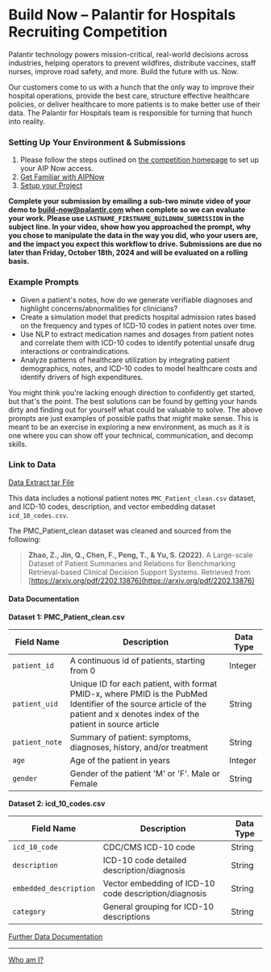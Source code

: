 # Build Now – Palantir for Hospitals Recruiting Competition
Palantir technology powers mission-critical, real-world decisions across industries, helping operators to prevent wildfires, distribute vaccines, staff nurses, improve road safety, and more. Build the future with us. Now. 

Our customers come to us with a hunch that the only way to improve their hospital operations, provide the best care, structure effective healthcare policies, or deliver healthcare to more patients is to make better use of their data. The Palantir for Hospitals team is responsible for turning that hunch into reality. 

### Setting Up Your Environment & Submissions
1. Please follow the steps outlined on [the competition homepage](https://palantir.events/buildnow) to set up your AIP Now access.
2. [Get Familiar with AIPNow](/info/aip_now_help.md)
3. [Setup your Project](/info/setup_your_project.md)

**Complete your submission by emailing a sub-two minute video of your demo to [build-now@palantir.com](mailto:build-now@palantir.com) when complete so we can evaluate your work. Please use `LASTNAME_FIRSTNAME_BUILDNOW_SUBMISSION` in the subject line. In your video, show how you approached the prompt, why you chose to manipulate the data in the way you did, who your users are, and the impact you expect this workflow to drive. Submissions are due no later than Friday, October 18th, 2024 and will be evaluated on a rolling basis.** 

### Example Prompts
- Given a patient's notes, how do we generate verifiable diagnoses and highlight concerns/abnormalities for clinicians?
- Create a simulation model that predicts hospital admission rates based on the frequency and types of ICD-10 codes in patient notes over time.
- Use NLP to extract medication names and dosages from patient notes and correlate them with ICD-10 codes to identify potential unsafe drug interactions or contraindications.
- Analyze patterns of healthcare utilization by integrating patient demographics, notes, and ICD-10 codes to model healthcare costs and identify drivers of high expenditures.

You might think you're lacking enough direction to confidently get started, but that's the point. The best solutions can be found by getting your hands dirty and finding out for yourself what could be valuable to solve. The above prompts are just examples of possible paths that *might* make sense. This is meant to be an exercise in exploring a new environment, as much as it is one where you can show off your technical, communication, and decomp skills.

### Link to Data
[Data Extract tar File](https://github.com/JoshWeiner/zelus-palantir-hospitals/raw/main/data/extract.tar.gz?download=) 

This data includes a notional patient notes `PMC_Patient_clean.csv` dataset, and ICD-10 codes, description, and vector embedding dataset `icd_10_codes.csv`.

The PMC_Patient_clean dataset was cleaned and sourced from the following:

> **Zhao, Z., Jin, Q., Chen, F., Peng, T., & Yu, S. (2022).** A Large-scale Dataset of Patient Summaries and Relations for Benchmarking Retrieval-based Clinical Decision Support Systems. Retrieved from [https://arxiv.org/pdf/2202.13876](https://arxiv.org/pdf/2202.13876)

#### Data Documentation

**Dataset 1: PMC_Patient_clean.csv**

| **Field Name** | **Description**                     | **Data Type** |
|----------------|-------------------------------------|---------------|
| `patient_id`   | A continuous id of patients, starting from 0  | Integer        |
| `patient_uid` | Unique ID for each patient, with format PMID-x, where PMID is the PubMed Identifier of the source article of the patient and x denotes index of the patient in source article  | String          |
| `patient_note`    | Summary of patient: symptoms, diagnoses, history, and/or treatment               | String        |
| `age`          | Age of the patient in years              | Integer       |
| `gender`       | Gender of the patient 'M' or 'F'. Male or Female | String        |

**Dataset 2: icd_10_codes.csv**

| **Field Name** | **Description**                     | **Data Type** |
|----------------|-------------------------------------|---------------|
| `icd_10_code`   | CDC/CMS ICD-10 code        | String        |
| `description`| ICD-10 code detailed description/diagnosis | String    |
| `embedded_description`  | Vector embedding of ICD-10 code description/diagnosis | String        |
| `category`| General grouping for ICD-10 descriptions | String    |


[Further Data Documentation](https://github.com/pmc-patients/pmc-patients)

<hr>

[Who am I?](https://en.wikipedia.org/wiki/Zelus)
